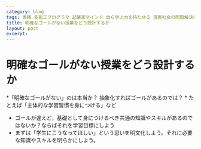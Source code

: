 ```yaml
---
category: blog
tags: 実践 多能工プログラマ 起業家マインド 自ら学ぶ力を持たせる 現実社会の問題解決の経験を積ませる
title: 明確なゴールがない授業をどう設計するか
layout: post
excerpt: 
---
```

# 明確なゴールがない授業をどう設計するか

*「明確なゴールがない」のは本当か？ 抽象化すればゴールがあるのでは？
	* たとえば「主体的な学習習慣を身につける」など
* ゴールが違えど，基礎として身につけるべき共通の知識やスキルがあるのではないか？ならばそれを学習目標にしよう
* まずは「学生にこうなってほしい」という思いを明文化しよう。それに必要な知識やスキルを明らかにしよう。
